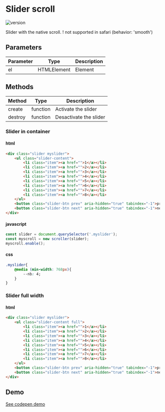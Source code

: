 
# Slider scroll

![version](https://img.shields.io/github/manifest-json/v/Natjo/slider-scroll)

Slider with the native scroll.
! not supported in safari (behavior: 'smooth')

## Parameters
| Parameter | Type | Description |
| ------ | ------ | ------ |
| el | HTMLElement | Element |

## Methods
| Method | Type | Description |
| ------ | ------ | ------ |
| create | function | Activate the slider |
| destroy | function | Desactivate the slider |

### Slider in container
#### html
```html
<div class="slider myslider">
    <ul class="slider-content">
        <li class="item"><a href="">1</a></li>
        <li class="item"><a href="">2</a></li>
        <li class="item"><a href="">3</a></li>
        <li class="item"><a href="">4</a></li>
        <li class="item"><a href="">5</a></li>
        <li class="item"><a href="">6</a></li>
        <li class="item"><a href="">7</a></li>
        <li class="item"><a href="">8</a></li>
    </ul>
    <button class="slider-btn prev" aria-hidden="true" tabindex="-1">prev</button>
    <button class="slider-btn next" aria-hidden="true" tabindex="-1">next</button>
</div>
```

#### javascript
```javascript
const slider = document.querySelector('.myslider');
const myscroll = new scroller(slider);
myscroll.enable();
```

#### css
```css
.myslider{
    @media (min-width: 768px){
        --nb: 4;
    }
}
```

### Slider full width
#### html
```html
<div class="slider myslider">
    <ul class="slider-content full">
        <li class="item"><a href="">1</a></li>
        <li class="item"><a href="">2</a></li>
        <li class="item"><a href="">3</a></li>
        <li class="item"><a href="">4</a></li>
        <li class="item"><a href="">5</a></li>
        <li class="item"><a href="">6</a></li>
        <li class="item"><a href="">7</a></li>
        <li class="item"><a href="">8</a></li>
    </ul>
    <button class="slider-btn prev" aria-hidden="true" tabindex="-1">prev</button>
    <button class="slider-btn next" aria-hidden="true" tabindex="-1">next</button>
</div>
```


## Demo
[See codepen demo](https://codepen.io/natjo/pen/eYGWwEo)